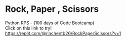# Rock, Paper , Scissors
 Python RPS - (100 days of Code Bootcamp) <br>
Click on this link to try! https://replit.com/@rinchentb26/RockPaperScissors?v=1
